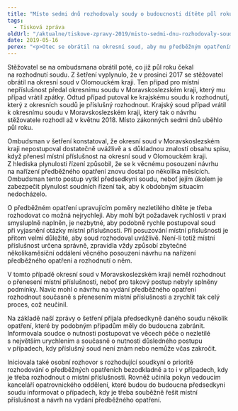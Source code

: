 ```yaml
---
title: "Místo sedmi dnů rozhodovaly soudy o budoucnosti dítěte půl roku"
tags:
  - Tisková zpráva
oldUrl: "/aktualne/tiskove-zpravy-2019/misto-sedmi-dnu-rozhodovaly-soudy-o-budoucnosti-ditete-pul-roku"
date: 2019-05-16
perex: "<p>Otec se obrátil na okresní soud, aby mu předběžným opatřením svěřil do péče nezletilého syna. V takovém případě má soud rozhodnout bezodkladně, nejpozději do sedmi dnů. Otec však na vydání rozhodnutí čekal půl roku. Místo aby soud rozhodl, začaly si dva okresní soudy případ navzájem předávat, protože se nemohly shodnout na místní příslušnosti. Takový postup je v případě, kdy se rozhoduje o životě dítěte, nepřípustný. Okresní soud výhrady ombudsmana akceptoval a přijal opatření, aby se takový postup již neopakoval. </p>"
---
```


<!-- imported from the old website -->

<p>Stěžovatel se na ombudsmana obrátil poté, co již půl roku čekal na rozhodnutí soudu. Z šetření vyplynulo, že v prosinci 2017 se stěžovatel obrátil na okresní soud v Olomouckém kraji. Ten případ pro místní nepříslušnost předal okresnímu soudu v Moravskoslezském kraji, který mu případ vrátil zpátky. Odtud případ putoval ke krajskému soudu k rozhodnutí, který z okresních soudů je příslušný rozhodnout. Krajský soud případ vrátil k okresnímu soudu v Moravskoslezském kraji, který tak o návrhu stěžovatele rozhodl až v květnu 2018. Místo zákonných sedmi dnů uběhlo půl roku. </p> <p>Ombudsman v šetření konstatoval, že okresní soud v Moravskoslezském kraji nepostupoval dostatečně uvážlivě a s důkladnou znalostí obsahu spisu, když přenesl místní příslušnost na okresní soud v Olomouckém kraji. Z hlediska plynulosti řízení způsobil, že se k věcnému posouzení návrhu na nařízení předběžného opatření znovu dostal po několika měsících. Ombudsman tento postup vytkl předsedkyni soudu, neboť jejím úkolem je zabezpečit plynulost soudních řízení tak, aby k obdobným situacím nedocházelo. </p> <p>O předběžném opatření upravujícím poměry nezletilého dítěte je třeba rozhodovat co možná nejrychleji. Aby mohl být požadavek rychlosti v praxi smysluplně naplněn, je nezbytné, aby podobně rychle postupoval soud při vyjasnění otázky místní příslušnosti. Při posuzování místní příslušnosti je přitom velmi důležité, aby soud rozhodoval uvážlivě. Není-li totiž místní příslušnost určena správně, zpravidla vždy způsobí zbytečné několikaměsíční oddálení věcného posouzení návrhu na nařízení předběžného opatření a rozhodnutí o něm. </p> <p>V tomto případě okresní soud v Moravskoslezském kraji neměl rozhodnout o přenesení místní příslušnosti, neboť pro takový postup nebyly splněny podmínky. Navíc mohl o návrhu na vydání předběžného opatření rozhodnout současně s přenesením místní příslušnosti a zrychlit tak celý proces, což neučinil.</p> <p>Na základě naší zprávy o šetření přijala předsedkyně daného soudu několik opatření, které by podobným případům měly do budoucna zabránit. Informovala soudce o nutnosti postupovat ve věcech péče o nezletilé s největším urychlením a současně o nutnosti důsledného postupu v případech, kdy příslušný soud není znám nebo nemůže včas zakročit. </p> <p>Iniciovala také osobní rozhovor s rozhodující soudkyní o prioritě rozhodování o předběžných opatřeních bezodkladně a to i v případech, kdy je třeba rozhodnout o místní příslušnosti. Rovněž učinila pokyn vedoucím kanceláří opatrovnického oddělení, které budou do budoucna předsedkyni soudu informovat o případech, kdy je třeba souběžně řešit místní příslušnost a návrh na vydání předběžného opatření.</p>
